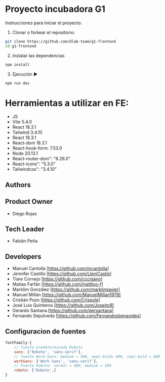 # Proyecto incubadora G1

Instrucciones para iniciar el proyecto:

1. Clonar o forkear el repositorio:

```bash
git clone https://github.com/dlab-team/g1-frontend
cd g1-frontend
```

2. Instalar las dependencias

```bash
npm install
```

3. Ejecución ▶️

```bash
npm run dev
```

# Herramientas a utilizar en FE:
- JS
- Vite 5.4.0
- React 18.3.1
- Tailwind 3.4.10
- React 18.3.1
- React-dom 18.3.1
- React-hook-form: 7.53.0
- Node 20.13.1
- React-router-dom": "6.26.0"
- React-icons": "5.3.0"
- Tailwindcss": "3.4.10"

## Authors

## Product Owner
- Diego Rojas

## Tech Leader
- Fabián Peña

## Developers
- Manuel Cantolla [https://github.com/mcantolla]
- Jennifer Castillo [https://github.com/LleniCastle]
- Tiare Cornejo [https://github.com/cccigano]
- Matías Farfán [https://github.com/matttoo-f]
- Marklim González [https://github.com/marklimjavier]
- Manuel Millán [https://github.com/ManuelMillan1979]
- Cristián Pozo [https://github.com/Crispole]
- José Luis Quinteros [https://github.com/Joseito9]
- Gerardo Santana [https://github.com/gersantana]
- Fernando Sepúlveda [https://github.com/Fernandosbenavides]

## Configuracion de fuentes
```js
fontFamily:{
	// fuente predeterminada Roboto
	sans: ['Roboto', 'sans-serif'],
	// fuente Work-Sans: medium = 500, semi-bold= 600, semi-bold = 600 Italic
	workSans: ['Work Sans', 'sans-serif'],
	// Fuente Roboto: normal = 400, medium = 500
	roboto: ['Roboto',]
}
```
